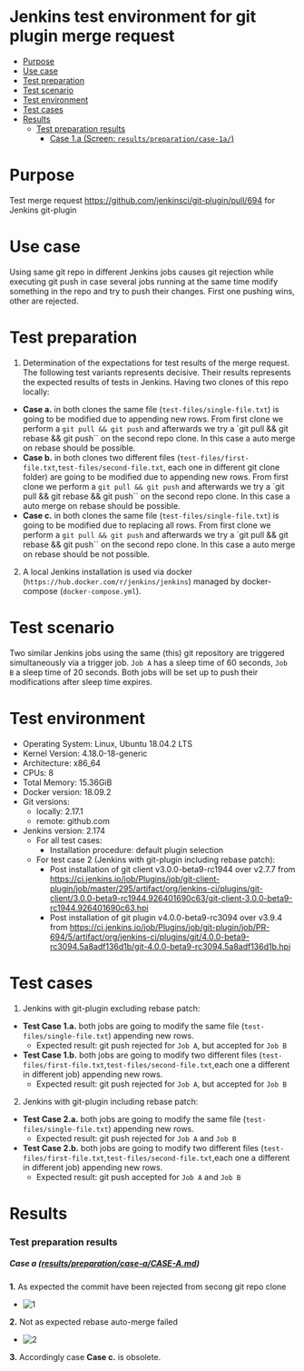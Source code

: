 Jenkins test environment for git plugin merge request
===================================
<!-- TOC depthFrom:1 depthTo:6 withLinks:1 updateOnSave:1 orderedList:1 -->

- [Purpose](#purpose)
- [Use case](#use-case)
- [Test preparation](#test-preparation)
- [Test scenario](#test-scenario)
- [Test environment](#test-environment)
- [Test cases](#test-cases)
- [Results](#results)
  - [Test preparation results](#test-preparation-results)
    - [Case 1.a (Screen: `results/preparation/case-1a/`)](#case-1a-screen-resultspreparationcase-1a)

<!-- /TOC -->

# Purpose
Test merge request https://github.com/jenkinsci/git-plugin/pull/694 for Jenkins git-plugin

# Use case
Using same git repo in different Jenkins jobs causes git rejection while executing git push in case several jobs running at the same time modify something in the repo and try to push their changes. First one pushing wins, other are rejected.

# Test preparation
1. Determination of the expectations for test results of the merge request. The following test variants represents decisive. Their results represents the expected results of tests in Jenkins. Having two clones of this repo locally:
  - **Case a.** in both clones the same file (`test-files/single-file.txt`) is going to be modified due to appending new rows. From first clone we perform a `git pull && git push` and afterwards we try a `git pull && git rebase && git push`` on the second repo clone. In this case a auto merge on rebase should be possible.
  - **Case b.** in both clones two different files (`test-files/first-file.txt`,`test-files/second-file.txt`, each one in different git clone folder) are going to be modified due to appending new rows. From first clone we perform a `git pull && git push` and afterwards we try a `git pull && git rebase && git push`` on the second repo clone.  In this case a auto merge on rebase should be possible.
  - **Case c.** in both clones the same file (`test-files/single-file.txt`) is going to be modified due to replacing all rows. From first clone we perform a `git pull && git push` and afterwards we try a `git pull && git rebase && git push`` on the second repo clone.  In this case a auto merge on rebase should be not possible.
2. A local Jenkins installation is used via docker (`https://hub.docker.com/r/jenkins/jenkins`) managed by docker-compose (`docker-compose.yml`).

# Test scenario
Two similar Jenkins jobs using the same (this) git repository are triggered simultaneously via a trigger job.
`Job A` has a sleep time of 60 seconds, `Job B` a sleep time of 20 seconds. Both jobs will be set up to push their modifications after sleep time expires.

# Test environment
- Operating System: Linux, Ubuntu 18.04.2 LTS
- Kernel Version: 4.18.0-18-generic
- Architecture: x86_64
- CPUs: 8
- Total Memory: 15.36GiB
- Docker version: 18.09.2
- Git versions:
  - locally: 2.17.1
  - remote: github.com
- Jenkins version: 2.174
  - For all test cases:
    - Installation procedure: default plugin selection
  - For test case 2 (Jenkins with git-plugin including rebase patch):
    - Post installation of git client v3.0.0-beta9-rc1944 over v2.7.7 from https://ci.jenkins.io/job/Plugins/job/git-client-plugin/job/master/295/artifact/org/jenkins-ci/plugins/git-client/3.0.0-beta9-rc1944.926401690c63/git-client-3.0.0-beta9-rc1944.926401690c63.hpi
    - Post installation of git plugin v4.0.0-beta9-rc3094 over v3.9.4 from https://ci.jenkins.io/job/Plugins/job/git-plugin/job/PR-694/5/artifact/org/jenkins-ci/plugins/git/4.0.0-beta9-rc3094.5a8adf136d1b/git-4.0.0-beta9-rc3094.5a8adf136d1b.hpi


# Test cases
1. Jenkins with git-plugin excluding rebase patch:
  - **Test Case 1.a.** both jobs are going to modify the same file (`test-files/single-file.txt`) appending new rows.
    - Expected result: git push rejected for `Job A`, but accepted for `Job B`
  - **Test Case 1.b.** both jobs are going to modify two different files (`test-files/first-file.txt`,`test-files/second-file.txt`,each one a different in different job) appending new rows.
    - Expected result: git push rejected for `Job A`, but accepted for `Job B`

2. Jenkins with git-plugin including rebase patch:
  - **Test Case 2.a.** both jobs are going to modify the same file (`test-files/single-file.txt`) appending new rows.
    - Expected result: git push rejected for `Job A` and `Job B`
  - **Test Case 2.b.** both jobs are going to modify two different files (`test-files/first-file.txt`,`test-files/second-file.txt`,each one a different in different job) appending new rows.
    - Expected result: git push accepted for `Job A` and `Job B`


# Results

### Test preparation results

##### Case a ([results/preparation/case-a/CASE-A.md][e8a25f3b])

**1.** As expected the commit have been rejected from secong git repo clone
- ![1](results/preparation/case-1a/1-git-commit-push.jpg)

**2.** Not as expected rebase auto-merge failed
- ![2](results/preparation/case-1a/3-git-rebase.jpg)

**3.** Accordingly case **Case c.** is obsolete.

[e8a25f3b]: results/preparation/case-a/CASE-A.md "CASE-A.md"
